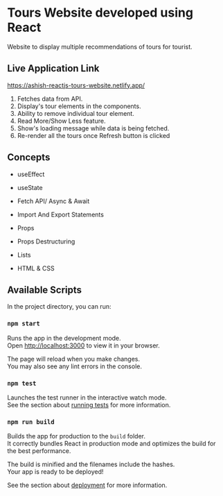# Tours Website developed using React

Website to display multiple recommendations of tours for tourist. 

## Live Application Link

https://ashish-reactjs-tours-website.netlify.app/

1. Fetches data from API. 
2. Display's tour elements in the components. 
3. Ability to remove individual tour element. 
4. Read More/Show Less feature.
5. Show's loading message while data is being fetched.
6. Re-render all the tours once Refresh button is clicked

## Concepts 

- useEffect

- useState 

- Fetch API/ Async & Await

- Import And Export Statements

- Props 

- Props Destructuring 

- Lists

- HTML & CSS

## Available Scripts

In the project directory, you can run:

### `npm start`

Runs the app in the development mode.\
Open [http://localhost:3000](http://localhost:3000) to view it in your browser.

The page will reload when you make changes.\
You may also see any lint errors in the console.

### `npm test`

Launches the test runner in the interactive watch mode.\
See the section about [running tests](https://facebook.github.io/create-react-app/docs/running-tests) for more information.

### `npm run build`

Builds the app for production to the `build` folder.\
It correctly bundles React in production mode and optimizes the build for the best performance.

The build is minified and the filenames include the hashes.\
Your app is ready to be deployed!

See the section about [deployment](https://facebook.github.io/create-react-app/docs/deployment) for more information.


